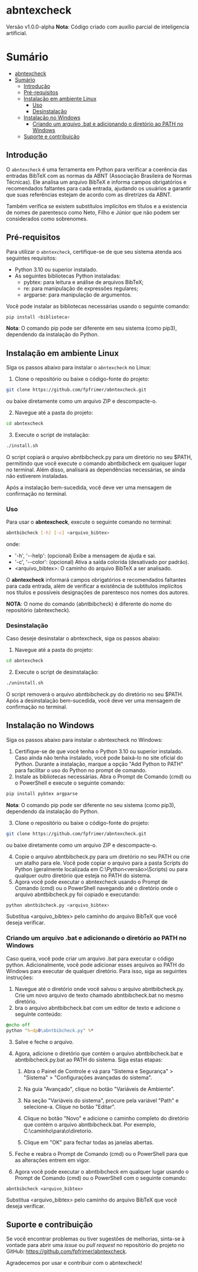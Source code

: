 # abntexcheck

Versão v1.0.0-alpha
**Nota**: Código criado com auxílio parcial de inteligencia artificial.

# Sumário

- [abntexcheck](#abntexcheck)
- [Sumário](#sumário)
  - [Introdução](#introdução)
  - [Pré-requisitos](#pré-requisitos)
  - [Instalação em ambiente Linux](#instalação-em-ambiente-linux)
    - [Uso](#uso)
    - [Desinstalação](#desinstalação)
  - [Instalação no Windows](#instalação-no-windows)
    - [Criando um arquivo .bat e adicionando o diretório ao PATH no Windows](#criando-um-arquivo-bat-e-adicionando-o-diretório-ao-path-no-windows)
  - [Suporte e contribuição](#suporte-e-contribuição)

## Introdução

O `abntexcheck` é uma ferramenta em Python para verificar a coerência das entradas BibTeX com as normas da ABNT (Associação Brasileira de Normas Técnicas). Ele analisa um arquivo BibTeX e informa campos obrigatórios e recomendados faltantes para cada entrada, ajudando os usuários a garantir que suas referências estejam de acordo com as diretrizes da ABNT.

Também verifica se existem substítulos implícitos em títulos e a existencia de nomes de parentesco como Neto, Filho e Júnior que não podem ser considerados como sobrenomes.

## Pré-requisitos

Para utilizar o `abntexcheck`, certifique-se de que seu sistema atenda aos seguintes requisitos:

- Python 3.10 ou superior instalado.
- As seguintes bibliotecas Python instaladas:
  - pybtex: para leitura e análise de arquivos BibTeX;
  - re: para manipulação de expressões regulares;
  - argparse: para manipulação de argumentos.

Você pode instalar as bibliotecas necessárias usando o seguinte comando:

```bash
pip install <biblioteca>
```
**Nota**: O comando pip pode ser diferente em seu sistema (como pip3), dependendo da instalação do Python.

## Instalação em ambiente Linux

Siga os passos abaixo para instalar o `abntexcheck` no Linux:

1. Clone o repositório ou baixe o código-fonte do projeto:

```bash
git clone https://github.com/fpfrimer/abntexcheck.git
```

ou baixe diretamente como um arquivo ZIP e descompacte-o.

2. Navegue até a pasta do projeto:

```bash
cd abntexcheck
```

3. Execute o script de instalação:

```bash
./install.sh
```

O script copiará o arquivo abntbibcheck.py para um diretório no seu $PATH, permitindo que você execute o comando abntbibcheck em qualquer lugar no terminal. Além disso, analisará as dependências necessárias, se ainda não estiverem instaladas.

Após a instalação bem-sucedida, você deve ver uma mensagem de confirmação no terminal.

### Uso

Para usar o **abntexcheck**, execute o seguinte comando no terminal:

```bash
abntbibcheck [-h] [-c] <arquivo_bibtex>
```
onde:

  - '-h', '--help': (opcional) Exibe a mensagem de ajuda e sai.
  - '-c', '--color': (opcional) Ativa a saída colorida (desativado por padrão).
  - <arquivo_bibtex>: O caminho do arquivo BibTeX a ser analisado.

O **abntexcheck** informará campos obrigatórios e recomendados faltantes para cada entrada, além de verificar a existência de subtítulos implícitos nos títulos e possíveis designações de parentesco nos nomes dos autores.

**NOTA**: O nome do comando (abntbibcheck) é diferente do nome do repositório (abntexcheck).

### Desinstalação

Caso deseje desinstalar o abntexcheck, siga os passos abaixo:

1. Navegue até a pasta do projeto:

```bash
cd abntexcheck
```

2. Execute o script de desinstalação:

```bash
./uninstall.sh
```

O script removerá o arquivo abntbibcheck.py do diretório no seu $PATH. Após a desinstalação bem-sucedida, você deve ver uma mensagem de confirmação no terminal.

## Instalação no Windows

Siga os passos abaixo para instalar o abntexcheck no Windows:

1. Certifique-se de que você tenha o Python 3.10 ou superior instalado. Caso ainda não tenha instalado, você pode baixá-lo no site oficial do Python. Durante a instalação, marque a opção "Add Python to PATH" para facilitar o uso do Python no prompt de comando.
2. Instale as bibliotecas necessárias. Abra o Prompt de Comando (cmd) ou o PowerShell e execute o seguinte comando:

```bash
pip install pybtex argparse
```

**Nota**: O comando pip pode ser diferente no seu sistema (como pip3), dependendo da instalação do Python.

3. Clone o repositório ou baixe o código-fonte do projeto:

```bash
git clone https://github.com/fpfrimer/abntexcheck.git
```
ou baixe diretamente como um arquivo ZIP e descompacte-o.

4. Copie o arquivo abntbibcheck.py para um diretório no seu PATH ou crie um atalho para ele. Você pode copiar o arquivo para a pasta Scripts do Python (geralmente localizada em C:\Python<versão>\Scripts) ou para qualquer outro diretório que esteja no PATH do sistema.
5. Agora você pode executar o abntexcheck usando o Prompt de Comando (cmd) ou o PowerShell navegando até o diretório onde o arquivo abntbibcheck.py foi copiado e executando:

```bash
python abntbibcheck.py <arquivo_bibtex>
```

Substitua <arquivo_bibtex> pelo caminho do arquivo BibTeX que você deseja verificar.

### Criando um arquivo .bat e adicionando o diretório ao PATH no Windows

Caso queira, você pode criar um arquivo .bat para executar o código python. Adicionalmente, você pode adicionar esses arquivos ao PATH do Windows para executar de qualquer diretório. Para isso, siga as seguintes instruções:

1. Navegue até o diretório onde você salvou o arquivo abntbibcheck.py. Crie um novo arquivo de texto chamado abntbibcheck.bat no mesmo diretório.
2. bra o arquivo abntbibcheck.bat com um editor de texto e adicione o seguinte conteúdo:

```bat
@echo off
python "%~dp0\abntbibcheck.py" %*
```
3. Salve e feche o arquivo.

4. Agora, adicione o diretório que contém o arquivo abntbibcheck.bat e abntbibcheck.py.bat ao PATH do sistema. Siga estas etapas:


   1. Abra o Painel de Controle e vá para "Sistema e Segurança" > "Sistema" > "Configurações avançadas do sistema".

   2. Na guia "Avançado", clique no botão "Variáveis de Ambiente".

   3. Na seção "Variáveis do sistema", procure pela variável "Path" e selecione-a. Clique no botão "Editar".

   4. Clique no botão "Novo" e adicione o caminho completo do diretório que contém o arquivo abntbibcheck.bat. Por exemplo, C:\caminho\para\o\diretorio.

   5. Clique em "OK" para fechar todas as janelas abertas.

5. Feche e reabra o Prompt de Comando (cmd) ou o PowerShell para que as alterações entrem em vigor.
6. Agora você pode executar o abntbibcheck em qualquer lugar usando o Prompt de Comando (cmd) ou o PowerShell com o seguinte comando:

```
abntbibcheck <arquivo_bibtex>
```
Substitua <arquivo_bibtex> pelo caminho do arquivo BibTeX que você deseja verificar.

## Suporte e contribuição

Se você encontrar problemas ou tiver sugestões de melhorias, sinta-se à vontade para abrir uma *issue* ou *pull request* no repositório do projeto no GitHub: https://github.com/fpfrimer/abntexcheck.

Agradecemos por usar e contribuir com o abntexcheck!
